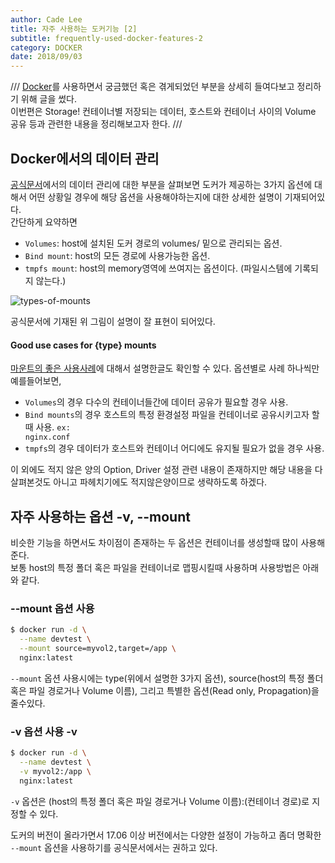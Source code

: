 ```yaml
---
author: Cade Lee
title: 자주 사용하는 도커기능 [2]
subtitle: frequently-used-docker-features-2
category: DOCKER
date: 2018/09/03
---
```


///
[Docker][Docker]를 사용하면서 궁금했던 혹은 겪게되었던 부분을 상세히 들여다보고 정리하기 위해 글을 썼다.  
이번편은 Storage! 컨테이너별 저장되는 데이터, 호스트와 컨테이너 사이의 Volume 공유 등과 관련한 내용을 정리해보고자 한다.
///

## Docker에서의 데이터 관리
[공식문서]에서의 데이터 관리에 대한 부분을 살펴보면 도커가 제공하는 3가지 옵션에 대해서 어떤 상황일 경우에 해당 옵션을 사용해야하는지에 대한 상세한 설명이 기재되어있다.  
간단하게 요약하면  
  - <code class="word">Volumes</code>: host에 설치된 도커 경로의 volumes/ 밑으로 관리되는 옵션.
  - <code class="word">Bind mount</code>: host의 모든 경로에 사용가능한 옵션.
  - <code class="word">tmpfs mount</code>: host의 memory영역에 쓰여지는 옵션이다. (파일시스템에 기록되지 않는다.)

![types-of-mounts](https://docs.docker.com/storage/images/types-of-mounts.png)

공식문서에 기재된 위 그림이 설명이 잘 표현이 되어있다.  

#### Good use cases for {type} mounts
[마운트의 좋은 사용사례]에 대해서 설명한글도 확인할 수 있다. 옵션별로 사례 하나씩만 예를들어보면,  
  - <code class="word">Volumes</code>의 경우 다수의 컨테이너들간에 데이터 공유가 필요할 경우 사용.
  - <code class="word">Bind mounts</code>의 경우 호스트의 특정 환경설정 파일을 컨테이너로 공유시키고자 할때 사용. <code class="word">ex: nginx.conf</code>
  - <code class="word">tmpfs</code>의 경우 데이터가 호스트와 컨테이너 어디에도 유지될 필요가 없을 경우 사용.


이 외에도 적지 않은 양의 Option, Driver 설정 관련 내용이 존재하지만 해당 내용을 다 살펴본것도 아니고 파헤치기에도 적지않은양이므로 생략하도록 하겠다.  

## 자주 사용하는 옵션 -v, --mount

비슷한 기능을 하면서도 차이점이 존재하는 두 옵션은 컨테이너를 생성할때 많이 사용해준다.  
보통 host의 특정 폴더 혹은 파일을 컨테이너로 맵핑시킬때 사용하며 사용방법은 아래와 같다.  

### --mount 옵션 사용
```bash
$ docker run -d \
  --name devtest \
  --mount source=myvol2,target=/app \
  nginx:latest
```

<code class="word">--mount</code> 옵션 사용시에는 type(위에서 설명한 3가지 옵션), source(host의 특정 폴더 혹은 파일 경로거나 Volume 이름), 그리고 특별한 옵션(Read only, Propagation)을 줄수있다.

### -v 옵션 사용 -v
```bash
$ docker run -d \
  --name devtest \
  -v myvol2:/app \
  nginx:latest
```

<code class="word">-v</code> 옵션은 (host의 특정 폴더 혹은 파일 경로거나 Volume 이름):(컨테이너 경로)로 지정할 수 있다.

도커의 버전이 올라가면서 17.06 이상 버전에서는 다양한 설정이 가능하고 좀더 명확한 <code class="word">--mount</code> 옵션을 사용하기를 공식문서에서는 권하고 있다.

[Docker]: https://www.docker.com/
[공식문서]: https://docs.docker.com/storage/
[마운트의 좋은 사용사례]: https://docs.docker.com/storage/#good-use-cases-for-volumes
